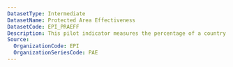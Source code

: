 ```yaml
---
DatasetType: Intermediate
DatasetName: Protected Area Effectiveness
DatasetCode: EPI_PRAEFF
Description: This pilot indicator measures the percentage of a country's terrestrial protected areas in which the area of croplands and buildings is increasing by more than 0.5% per year.
Source:
  OrganizationCode: EPI
  OrganizationSeriesCode: PAE
---
```


